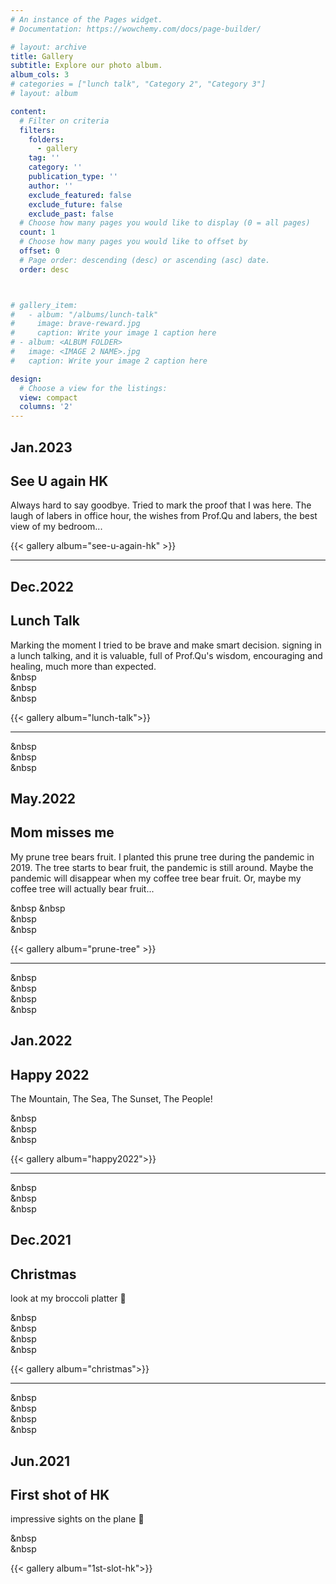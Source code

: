 ```yaml
---
# An instance of the Pages widget.
# Documentation: https://wowchemy.com/docs/page-builder/

# layout: archive
title: Gallery
subtitle: Explore our photo album.
album_cols: 3
# categories = ["lunch talk", "Category 2", "Category 3"]
# layout: album

content:
  # Filter on criteria
  filters:
    folders:
      - gallery
    tag: ''
    category: ''
    publication_type: ''
    author: ''
    exclude_featured: false
    exclude_future: false
    exclude_past: false
  # Choose how many pages you would like to display (0 = all pages)
  count: 1
  # Choose how many pages you would like to offset by
  offset: 0
  # Page order: descending (desc) or ascending (asc) date.
  order: desc



# gallery_item:
#   - album: "/albums/lunch-talk"
#     image: brave-reward.jpg
#     caption: Write your image 1 caption here
# - album: <ALBUM FOLDER>
#   image: <IMAGE 2 NAME>.jpg
#   caption: Write your image 2 caption here

design:
  # Choose a view for the listings:
  view: compact
  columns: '2'
---
```



## Jan.2023
## See U again HK
Always hard to say goodbye. Tried to mark the proof that I was here. The laugh of labers in office hour, the wishes from Prof.Qu and labers, the best view of my bedroom...



{{< gallery album="see-u-again-hk" >}}

***  



## Dec.2022
## Lunch Talk
Marking the moment I tried to be brave and make smart decision. signing in a lunch talking, and it is valuable, full of Prof.Qu's wisdom, encouraging and healing, much more than expected.   
&nbsp  
&nbsp  
&nbsp  


{{< gallery album="lunch-talk">}}

***  

    
&nbsp  
&nbsp  
&nbsp         
   
   
  
    
## May.2022  
## Mom misses me  
My prune tree bears fruit. I planted this prune tree during the pandemic in 2019. The tree starts to bear fruit, the pandemic is still around. Maybe the pandemic will disappear when my coffee tree bear fruit. Or, maybe my coffee tree will actually bear fruit...



&nbsp 
&nbsp  
&nbsp  
&nbsp   
   
   
{{< gallery album="prune-tree" >}}

***  
&nbsp    
&nbsp    
&nbsp    
&nbsp  



## Jan.2022
## Happy 2022
The Mountain, The Sea, The Sunset, The People!

  
&nbsp  
&nbsp  
&nbsp

{{< gallery album="happy2022">}}

***  

&nbsp  
&nbsp  
&nbsp  



## Dec.2021
## Christmas
look at my broccoli platter 🥦 

&nbsp  
&nbsp  
&nbsp  
&nbsp

{{< gallery album="christmas">}}

***  

&nbsp  
&nbsp  
&nbsp  
&nbsp  



## Jun.2021
## First shot of HK
impressive sights on the plane 🛬

&nbsp  
&nbsp  


{{< gallery album="1st-slot-hk">}}